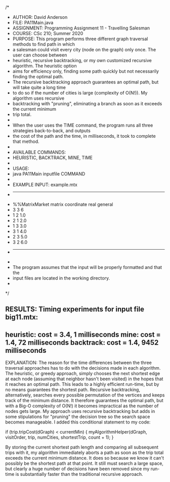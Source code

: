 /*
 * AUTHOR: David Anderson
 * FILE: PA11Main.java
 * ASSIGNMENT: Programming Assignment 11 - Travelling Salesman
 * COURSE: CSc 210; Summer 2020
 * PURPOSE: This program performs three different graph traversal methods to find path in which
 * a salesman could visit every city (node on the graph) only once. The user can choose between
 * heuristic, recursive backtracking, or my own customized recursive algorithm. The heuristic option
 * aims for efficiency only, finding some path quickly but not necessarily finding the optimal path.
 * The recursive backtracking approach guarantees an optimal path, but will take quite a long time
 * to do so if the number of cities is large (complexity of O(N!)). My algorithm uses recursive
 * backtracking with "pruning", eliminating a branch as soon as it exceeds the current minimum
 * trip total.
 *
 * When the user uses the TIME command, the program runs all three strategies back-to-back, and outputs
 * the cost of the path and the time, in milliseconds, it took to complete that method.
 *
 * AVAILABLE COMMANDS:
 * HEURISTIC, BACKTRACK, MINE, TIME
 *
 * USAGE:
 * java PA11Main inputfile COMMAND
 *
 * EXAMPLE INPUT: example.mtx
 * ----------------------------------------------------------
 * %%MatrixMarket matrix coordinate real general
 * 3 3 6
 * 1 2 1.0
 * 2 1 2.0
 * 1 3 3.0
 * 3 1 4.0
 * 2 3 5.0
 * 3 2 6.0
 * ----------------------------------------------------------
 *
 * The program assumes that the input will be properly formatted and that the
 * input files are located in the working directory.
 *
 */

RESULTS: Timing experiments for input file big11.mtx:
-----------------------------------------------------
heuristic: cost = 3.4, 1 milliseconds
mine: cost = 1.4, 72 milliseconds
backtrack: cost = 1.4, 9452 milliseconds
-----------------------------------------------------

EXPLANATION:
The reason for the time differences between the three traversal approaches has to do with the decisions made in each algorithm. The heuristic, or greedy approach, simply chooses the next shortest edge at each node (assuming that neighbor hasn't been visited) in the hopes that it reaches an optimal path. This leads to a highly efficient run-time, but by no means guarantees the shortest path. Recursive backtracking, alternatively, searches every possible permutation of the vertices and keeps track of the minimum distance. It therefore guarantees the optimal path, but with a Big-O complexity of O(N!) it becomes impractical as the number of nodes gets large. My approach uses recursive backtracking but adds in some stipulations for "pruning" the decision tree so the search space becomes manageable. I added this conditional statement to my code:

if (trip.tripCost(dGraph) < currentMin) {
                    myAlgorithmHelper(dGraph, visitOrder, trip, numCities, shortestTrip, count + 1);
                }

By storing the current shortest path length and comparing all subsequent trips with it, my algorithm immediately aborts a path as soon as the trip total exceeds the current minimum distance. It does so because we know it can't possibly be the shortest path at that point. It still must search a large space, but clearly a huge number of decisions have been removed since my run-time is substantially faster than the traditional recursive approach.
